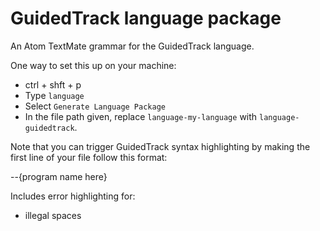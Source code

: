 # GuidedTrack language package

An Atom TextMate grammar for the GuidedTrack language.

One way to set this up on your machine:
* ctrl + shft + p
* Type `language`
* Select `Generate Language Package`
* In the file path given, replace `language-my-language` with `language-guidedtrack`.

Note that you can trigger GuidedTrack syntax highlighting by making the first line of your file follow this format:

  --{program name here}

Includes error highlighting for:
  * illegal spaces
